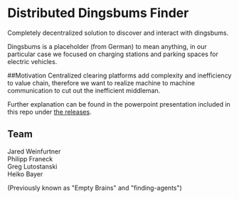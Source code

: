 # Distributed Dingsbums Finder

Completely decentralized solution to discover and interact with dingsbums.

Dingsbums is a placeholder (from German) to mean anything, in our particular case we focused on charging stations and parking spaces for electric vehicles.

##Motivation
Centralized clearing platforms add complexity and inefficiency to value chain, therefore we want to realize machine to machine communication to cut out the inefficient middleman.

Further explanation can be found in the powerpoint presentation included in this repo under [the releases](https://github.com/blockchained-mobility-hack/finding-agents/tree/submission).

## Team
Jared Weinfurtner  
Philipp Franeck  
Greg Lutostanski  
Heiko Bayer  

(Previously known as "Empty Brains" and "finding-agents")
